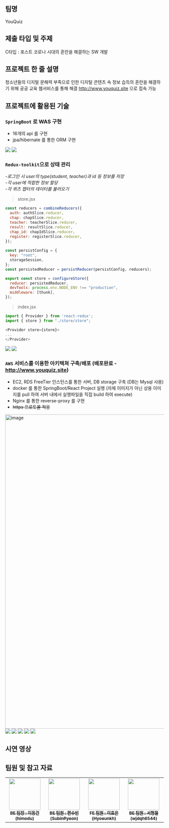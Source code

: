 ## 팀명
YouQuiz
## 제출 타입 및 주제
C타입 : 포스트 코로나 시대의 혼란을 해결하는 SW 개발

## 프로젝트 한 줄 설명
청소년들의 디지털 문해력 부족으로 인한 디지털 콘텐츠 속 정보 습득의 혼란을 해결하기 위해 공공 교육 웹서비스를 통해 해결
http://www.youquiz.site 으로 접속 가능

## 프로젝트에 활용된 기술

### `SpringBoot` 로 WAS 구현
- 16개의 api 를 구현 
- jpa/hibernate 를 통한 ORM 구현
<img src="https://img.shields.io/badge/Spring Boot-6DB33F?style=for-the-badge&logo=Spring Boot&logoColor=white"> 
<img src="https://img.shields.io/badge/Apache Tomcat-F8DC75?style=for-the-badge&logo=Apache Tomcat&logoColor=black"> 
 
### `Redux-toolkit`으로 상태 관리
-_로그인 시 user의 type(student, teacher)과 id 등 정보를 저장_<br>
-_각 user에 적합한 정보 할당_<br>
-_각 퀴즈 챕터의 데이터를 불러오기_<br>

>store.jsx
```JavaScript
const reducers = combineReducers({
  auth: authSlice.reducer,
  chap: chapSlice.reducer,
  teacher: teacherSlice.reducer,
  result: resultSlice.reducer,
  chap_id: chapIdSlice.reducer,
  register: registerSlice.reducer,
});
  
const persistConfig = {
  key: "root",
  storageSession,
};
const persistedReducer = persistReducer(persistConfig, reducers);

export const store = configureStore({
  reducer: persistedReducer,
  devTools: process.env.NODE_ENV !== "production",
  middleware: [thunk],
});
```
>index.jsx
```JavaScript
import { Provider } from 'react-redux';
import { store } from "./store/store";

<Provider store={store}>
...
</Provider>
```
<img src="https://img.shields.io/badge/React-61DAFB?style=for-the-badge&logo=React&logoColor=white">
<img src="https://img.shields.io/badge/Redux-764ABC?style=for-the-badge&logo=Redux&logoColor=white">

### `AWS` 서비스를 이용한 아키텍쳐 구축/배포 (배포완료 - http://www.youquiz.site)
- EC2, RDS FreeTier 인스턴스를 통한 서버, DB storage 구축 (DB는 Mysql 사용)
- docker 를 통한 SpringBoot/React Project 실행 (자체 이미지가 아닌 상용 이미지를 pull 하여 서버 내에서 실행파일을 직접 build 하여 execute)
- Nginx 를 통한 reverse-proxy 를 구현
- ~~https 프로토콜 적용~~

<img width="997" alt="image" src="https://github.com/YouquizProject/.github/assets/71763322/da922465-e861-467e-9cbd-069ed83a9d3f">

 
<img src="https://img.shields.io/badge/Amazon EC2-FF9900?style=for-the-badge&logo=Amazon EC2&logoColor=white"> 
<img src="https://img.shields.io/badge/Amazon RDS-527FFF?style=for-the-badge&logo=Amazon RDS&logoColor=white"> <img src="https://img.shields.io/badge/MySQL-4479A1?style=for-the-badge&logo=MySQL&logoColor=white">
<img src="https://img.shields.io/badge/Docker-2496ED?style=for-the-badge&logo=Docker&logoColor=white">  
<img src="https://img.shields.io/badge/NGINX-009639?style=for-the-badge&logo=NGINX&logoColor=white">  


## 시연 영상


## 팀원 및 참고 자료
<table>
  <tbody>
    <tr>
      <td align="center"><a href="https://github.com/himodu"><img src="https://avatars.githubusercontent.com/u/71763322?v=4" width="100px;" alt=""/><br /><sub><b>BE 팀장 : 이동건 (himodu)</b></sub></a><br /></td>
      <td align="center"><a href="https://github.com/SubinPyeon"><img src="https://avatars.githubusercontent.com/u/105070397?v=4" width="100px;" alt=""/><br /><sub><b>BE 팀원 : 편수빈 (SubinPyeon) </b></sub></a><br /></td>
      <td align="center"><a href="https://github.com/Hyoeunkh"><img src="https://avatars.githubusercontent.com/u/102338613?s=64&v=4" width="100px;" alt=""/><br /><sub><b>FE 팀원 :  이효은 (Hyoeunkh) </b></sub></a><br /></td>
      <td align="center"><a href="https://github.com/wjdqh6544"><img src="https://avatars.githubusercontent.com/u/77498822?v=4" width="100px;" alt=""/><br /><sub><b>BE 팀원 : 서형철 (wjdqh6544) </b></sub></a><br /></td>
    </tr>
  </tbody>
</table>

